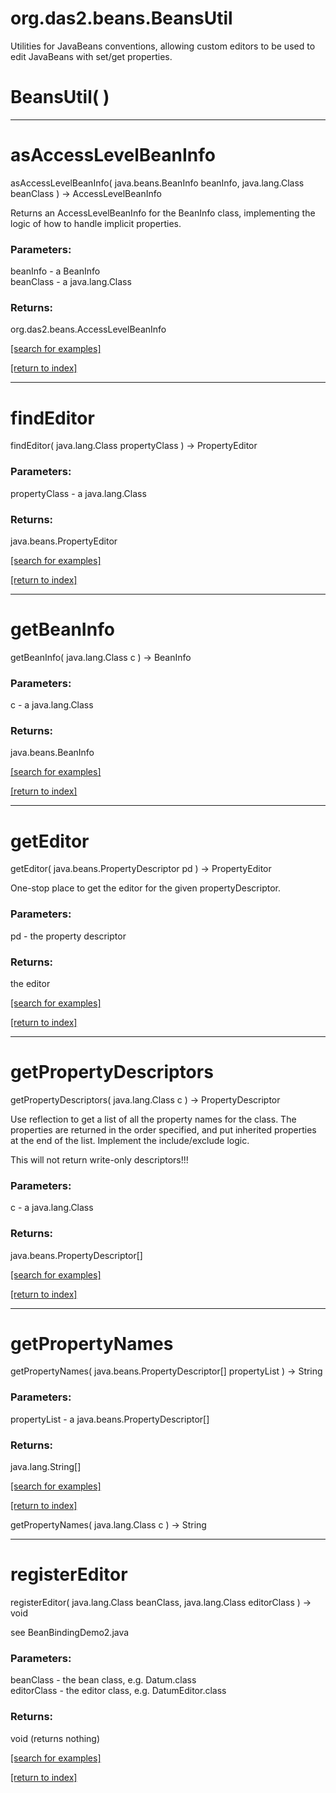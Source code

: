 # org.das2.beans.BeansUtil

Utilities for JavaBeans conventions, allowing custom editors to be 
 used to edit JavaBeans with set/get properties.

# BeansUtil( )


***
<a name="asAccessLevelBeanInfo"></a>
# asAccessLevelBeanInfo
asAccessLevelBeanInfo( java.beans.BeanInfo beanInfo, java.lang.Class beanClass ) &rarr; AccessLevelBeanInfo

Returns an AccessLevelBeanInfo for the BeanInfo class, implementing the logic
 of how to handle implicit properties.

### Parameters:
beanInfo - a BeanInfo
<br>beanClass - a java.lang.Class

### Returns:
org.das2.beans.AccessLevelBeanInfo


<a href="https://github.com/autoplot/dev/search?q=asAccessLevelBeanInfo&unscoped_q=asAccessLevelBeanInfo">[search for examples]</a>

<a href="https://github.com/autoplot/documentation/blob/master/javadoc/index-all.md">[return to index]</a>

***
<a name="findEditor"></a>
# findEditor
findEditor( java.lang.Class propertyClass ) &rarr; PropertyEditor



### Parameters:
propertyClass - a java.lang.Class

### Returns:
java.beans.PropertyEditor


<a href="https://github.com/autoplot/dev/search?q=findEditor&unscoped_q=findEditor">[search for examples]</a>

<a href="https://github.com/autoplot/documentation/blob/master/javadoc/index-all.md">[return to index]</a>

***
<a name="getBeanInfo"></a>
# getBeanInfo
getBeanInfo( java.lang.Class c ) &rarr; BeanInfo



### Parameters:
c - a java.lang.Class

### Returns:
java.beans.BeanInfo


<a href="https://github.com/autoplot/dev/search?q=getBeanInfo&unscoped_q=getBeanInfo">[search for examples]</a>

<a href="https://github.com/autoplot/documentation/blob/master/javadoc/index-all.md">[return to index]</a>

***
<a name="getEditor"></a>
# getEditor
getEditor( java.beans.PropertyDescriptor pd ) &rarr; PropertyEditor

One-stop place to get the editor for the given propertyDescriptor.

### Parameters:
pd - the property descriptor

### Returns:
the editor

<a href="https://github.com/autoplot/dev/search?q=getEditor&unscoped_q=getEditor">[search for examples]</a>

<a href="https://github.com/autoplot/documentation/blob/master/javadoc/index-all.md">[return to index]</a>

***
<a name="getPropertyDescriptors"></a>
# getPropertyDescriptors
getPropertyDescriptors( java.lang.Class c ) &rarr; PropertyDescriptor

Use reflection to get a list of all the property names for the class.
 The properties are returned in the order specified, and put inherited properties
 at the end of the list.  Implement the include/exclude logic.  
 
 This will not return write-only descriptors!!!

### Parameters:
c - a java.lang.Class

### Returns:
java.beans.PropertyDescriptor[]


<a href="https://github.com/autoplot/dev/search?q=getPropertyDescriptors&unscoped_q=getPropertyDescriptors">[search for examples]</a>

<a href="https://github.com/autoplot/documentation/blob/master/javadoc/index-all.md">[return to index]</a>

***
<a name="getPropertyNames"></a>
# getPropertyNames
getPropertyNames( java.beans.PropertyDescriptor[] propertyList ) &rarr; String



### Parameters:
propertyList - a java.beans.PropertyDescriptor[]

### Returns:
java.lang.String[]


<a href="https://github.com/autoplot/dev/search?q=getPropertyNames&unscoped_q=getPropertyNames">[search for examples]</a>

<a href="https://github.com/autoplot/documentation/blob/master/javadoc/index-all.md">[return to index]</a>

getPropertyNames( java.lang.Class c ) &rarr; String<br>
***
<a name="registerEditor"></a>
# registerEditor
registerEditor( java.lang.Class beanClass, java.lang.Class editorClass ) &rarr; void

see BeanBindingDemo2.java

### Parameters:
beanClass - the bean class, e.g. Datum.class
<br>editorClass - the editor class, e.g. DatumEditor.class

### Returns:
void (returns nothing)


<a href="https://github.com/autoplot/dev/search?q=registerEditor&unscoped_q=registerEditor">[search for examples]</a>

<a href="https://github.com/autoplot/documentation/blob/master/javadoc/index-all.md">[return to index]</a>

